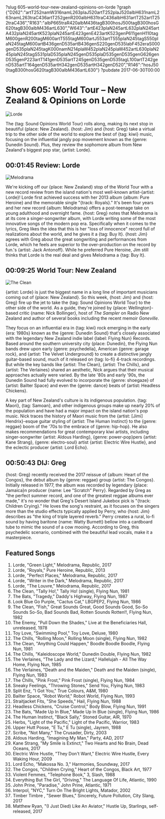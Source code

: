 ?slug 605-world-tour-new-zealand-opinions-on-lorde
?graph {"D262":"artT252namW316namL263plaJ520artT252plaJ520albH631namL263namL263traC436artT252genR200albH631traC436albH631artT252artT252traC436","R163":"albP665traR420albM436tagB300hosJ500tagB300hosG620tagB300albM436artL630","W643":"artE423plaN245artL632plaN245artA432plaN245artK523plaN245artE423genE423artK523genP611genH110tagM600genR200tagM600artT555tagM600artJ553artT555plaN245tagS550plaN245tagM600artB436genD535artB436genS220genD535labF452eraS000genD535plaN245tagK000namN214plaW452plaN245plaW452artL630plaN245plaN245tagS531plaD535plaN245genD535plaD535genD535genG626genD535genP223artT141genD535artT245genD535genD535tagL100artT242genD535artT164genD535artH342genD535artH342genD520","R146":"hosJ500tagB300hosG620tagB300albM436artL630"}
?pubdate 2017-06-30T00:00

# Show 605: World Tour – New Zealand & Opinions on Lorde

![Lorde](//static.soundopinions.org/images/2016/lorde.jpg)

The {tag: Sound Opinions World Tour} rolls along, making its next stop in beautiful {place: New Zealand}. {host: Jim} and {host: Greg} take a virtual trip to the other side of the world to explore the best of {tag: kiwi} music, focusing on the influential jangly pop movement known as the {genre: Dunedin Sound}. Plus, they review the sophomore album from New Zealand's biggest pop star, {artist: Lorde}.


## 00:01:45 Review: Lorde
![Melodrama](http://is2.mzstatic.com/image/thumb/Music111/v4/ee/bd/2a/eebd2a4e-e24a-d761-6068-ffbad314091c/source/600x600bb.jpg "602767352/1211010237")

We're kicking off our {place: New Zealand} stop of the World Tour with a new record review from the island nation's most well-known artist-{artist: Lorde}! Lorde first achieved success with her 2013 album {album: Pure Heroine} and the memorable single "{track: Royals}." It's been four years and her new record {album: Melodrama} offers a post-teenage take on young adulthood and overnight fame. {host: Greg} notes that Melodrama is at its core a singer-songwriter album, with Lorde writing some of the most innovative songs of the modern pop era. Specifically when it comes to the lyrics, Greg likes the idea that this is her "loss of innocence" record full of realizations about the world, and he gives it a {tag: Buy It}. {host: Jim} agrees with Greg about the great songwriting and performances from Lorde, which he feels are superior to the over-production on the record by fun.'s {artist: Jack Antonoff}. While he preferred Pure Heroine, Jim still thinks that Lorde is the real deal and gives Melodrama a {tag: Buy It}. 

## 00:09:25 World Tour: New Zealand
![The Clean](//static.soundopinions.org/images/2017/theclean.jpg)

{artist: Lorde} is just the biggest name in a long line of important musicians coming out of {place: New Zealand}. So this week, {host: Jim} and {host: Greg} fire up the jet to take the {tag: Sound Opinions World Tour} to the other side of the world. As a guide, they're joined by {place: Wellington}-based critic {name: Nick Bollinger}, host of *The Sampler* on Radio New Zealand and author of several books including the recent memoir *Goneville*.

They focus on an influential era in {tag: kiwi} rock emerging in the early {era: 1980s} known as the {genre: Dunedin Sound} that's closely associated with the legendary New Zealand indie label {label: Flying Nun} Records. Based around the southern university city {place: Dunedin}, the Flying Nun bands drew upon early {genre: psychedelia}, American {genre: garage rock}, and {artist: The Velvet Underground} to create a distinctive jangly guitar-based sound, much of it released on {tag: lo-fi} 4-track recordings. But while the key bands like {artist: The Clean}, {artist: The Chills}, and {artist: The Verlaines} shared an aesthetic, Nick argues that their musical approaches actually were varied. By the late '80s and early '90s, the Dunedin Sound had fully evolved to incorporate the {genre: shoegaze} of {artist: Bailter Space} and even the {genre: dance} beats of {artist: Headless Chickens}.

A key part of New Zealand's culture is its indigenous population. {tag: Maori}, {tag: Samoan}, and other indigenous groups make up nearly 20% of the population and have had a major impact on the island nation's pop music. Nick traces the history of Maori music from the {artist: [Jimi] Hendrix}-esque guitar styling of {artist: The Human Instinct} to the {genre: reggae} boom of the '70s to the embrace of {genre: hip-hop}. He also makes recommendations for great contemporary kiwi artists, including singer-songwriter {artist: Aldous Harding}, {genre: power-pop}pers {artist: Kane Strang}, {genre: electro-soul} artist {artist: Electric Wire Hustle}, and the eclectic producer {artist: Lord Echo}.


## 00:50:43 DIJ: Greg
{host: Greg} recently received the 2017 reissue of {album: Heart of the Congos}, the debut album by {genre: reggae} group {artist: The Congos}. Initially released in 1977, the album was recorded by legendary {place: Jamaica}n producer {name: Lee "Scratch" Perry}. Regarded by Greg as "the perfect summer record, and one of the greatest reggae albums ever made," it's no wonder that Greg's Desert Island Jukebox pick is "{track: Children Crying}."  He loves the song's restraint, as it focuses on the singers more than the studio effects typically applied by Perry, who {host: Jim} describes as "the king of triple layered reverb." Perry creates a rural, lo-fi sound by having baritone {name: Watty Burnett} bellow into a cardboard tube to mimic the sound of a cow mooing.  According to Greg, this psychedelic scenario, combined with the beautiful lead vocals, make it a masterpiece. 


## Featured Songs

1. Lorde, "Green Light," Melodrama, Republic, 2017
1. Lorde, "Royals," Pure Heroine, Republic, 2013
1. Lorde, "Perfect Places," Melodrama, Republic, 2017
1. Lorde, "Writer in the Dark," Melodrama, Republic, 2017
1. Lorde, "The Louvre," Melodrama, Republic, 2017
1. The Clean, "Tally Ho!," Tally Ho! (single), Flying Nun, 1981
1. The Bats, "Tragedy," Daddy's Highway, Flying Nun, 1987
1. Look Blue Go Purple, "Cactus Cat," LBGPEP2, Flying Nun, 1986
1. The Clean, "Fish," Great Sounds Great, Good Sounds Good, So-So Sounds So-So, Bad Sounds Bad, Rotten Sounds Rotten!!, Flying Nun, 1982
1. The Enemy, "Pull Down the Shades," Live at the Beneficiaries Hall, unreleased, 1978
1. Toy Love, "Swimming Pool," Toy Love, Deluxe, 1980
1. The Chills, "Rolling Moon," Rolling Moon (single), Flying Nun, 1982
1. The Clean, "Anything Could Happen," Boodle Boodle Boodle, Flying Nun, 1981
1. The Chills, "Kaleidoscope World," Dunedin Double, Flying Nun, 1982
1. The Verlaines, "The Lady and the Lizard," Hallelujah - All The Way Home, Flying Nun, 1985
1. The Verlaines, "Death and the Maiden," Death and the Maiden (single), Flying Nun, 1983
1. The Chills, "Pink Frost," Pink Frost (single), Flying Nun, 1984
1. Sneaky Feelings, "Throwing Stones," Send You, Flying Nun, 1983
1. Split Enz, "I Got You," True Colours, A&M, 1980
1. Bailter Space, "Robot World," Robot World, Flying Nun, 1993
1. Straitjacket Fits, "She Speeds," Hail, Flying Nun, 1988
1. Headless Chickens, "Cruise Control," Body Blow, Flying Nun, 1991
1. The Bats, "Made Up In Blue," Made Up In Blue (single), Flying Nun, 1986
1. The Human Instinct, "Black Sally," Stoned Guitar, AIR, 1970
1. Herbs, "Light of the Pacific," Light of the Pacific, Warrior, 1983
1. Upper Hutt Posse, "E Tu," E Tu (single), Jayrem, 1988
1. Scribe, "Not Many," The Crusader, Dirty, 2003
1. Aldous Harding, "Imagining My Man," Party, 4AD, 2017
1. Kane Strang, "My Smile is Extinct," Two Hearts and No Brain, Dead Oceans, 2017
1. Electric Wire Hustle, "They Don't Want," Electric Wire Hustle, Every Waking Hour, 2009
1. Lord Echo, "Makossa No. 3," Harmonies, Soundway, 2017
1. The Congos, "Children Crying," Heart of the Congos, Black Art, 1977
1. Violent Femmes, "Telephone Book," 3, Slash, 1988
1. Everything But The Girl, "Driving," The Language Of Life, Atlantic, 1990
1. John Prine, "Paradise," John Prine, Atlantic, 1971
1. Interpol, "NYC," Turn On The Bright Lights, Matador, 2002
1. Timber Timbre , "Sewer Blues," Sincerely, Future Pollution, City Slang, 2017
1. Matthew Ryan, "(I Just Died) Like An Aviator," Hustle Up, Starlings, self-released, 2017
